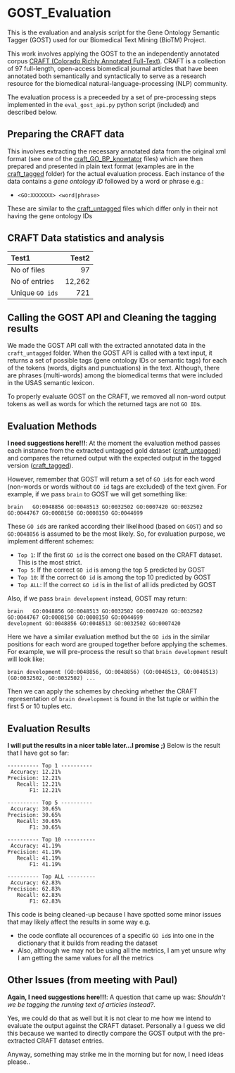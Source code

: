 # GOST_Evaluation
This is the evaluation and analysis script for the Gene Ontology Semantic Tagger (GOST) used for our Biomedical Text Mining (BioTM) Project.

This work involves applying the GOST to the an independently annotated corpus [CRAFT (Colorado Richly Annotated Full-Text)](https://bmcbioinformatics.biomedcentral.com/articles/10.1186/1471-2105-13-161). CRAFT is a collection of 97 full-length, open-access biomedical journal articles that have been annotated both semantically and syntactically to serve as a research resource for the biomedical natural-language-processing (NLP) community.

The evaluation process is a preceeded by a set of pre-processing steps implemented in the `eval_gost_api.py` python script (included) and described below.

## Preparing the CRAFT data
This involves extracting the necessary annotated data from the original xml format (see one of the [craft_GO_BP_knowtator](https://github.com/IgnatiusEzeani/GOST_Evaluation/tree/master/BioTM_Project/craft_GO_BP_knowtator) files) which are then prepared and presented in plain text format (examples are in the [craft_tagged](https://github.com/IgnatiusEzeani/GOST_Evaluation/tree/master/BioTM_Project/craft_tagged) folder) for the actual evaluation process. Each  instance of the data contains a _gene ontology ID_ followed by a word or phrase e.g.:

- `<GO:XXXXXXX> <word|phrase>`
  
These are similar to the [craft_untagged](https://github.com/IgnatiusEzeani/GOST_Evaluation/tree/master/BioTM_Project/craft_untagged) files which differ only in their not having the gene ontology IDs

## CRAFT Data statistics and analysis

| Test1 |Test2|
| :------------ |---------:|
| No of files   | 97       |
| No of entries | 12,262   |
| Unique `GO ids`| 721     |


## Calling the GOST API and Cleaning the tagging results
We made the GOST API call with the extracted annotated data in the `craft_untagged` folder. When the GOST API is called with a text input, it returns a set of possible tags (gene ontology IDs or semantic tags) for each of the tokens (words, digits and punctuations) in the text. Although, there are phrases (multi-words) among the biomedical terms that were included in the USAS semantic lexicon.

To properly evaluate GOST on the CRAFT, we removed all non-word output tokens as well as words for which the returned tags are not `GO ID`s.

## Evaluation Methods
**I need suggestions here!!!**: At the moment the evaluation method passes each instance from the extracted untagged gold dataset ([craft_untagged](https://github.com/IgnatiusEzeani/GOST_Evaluation/tree/master/BioTM_Project/craft_untagged)) and compares the returned output with the expected output in the tagged version ([craft_tagged](https://github.com/IgnatiusEzeani/GOST_Evaluation/tree/master/BioTM_Project/craft_tagged)).

However, remember that GOST will return a set of `GO id`s for each word (non-words or words without `GO id` tags are excluded) of the text given. For example, if we pass `brain` to GOST we will get something like:

```
brain	GO:0048856 GO:0048513 GO:0032502 GO:0007420 GO:0032502 GO:0044767 GO:0008150 GO:0008150 GO:0044699
```
These `GO id`s are ranked according their likelihood (based on `GOST`) and so `GO:0048856` is assumed to be the most likely. So, for evaluation purpose, we implement different schemes:

- `Top 1`: If the first `GO id` is the correct one based on the CRAFT dataset. This is the most strict.
- `Top 5`: If the correct `GO id` is among the top 5 predicted by GOST
- `Top 10`: If the correct `GO id` is among the top 10 predicted by GOST
- `Top ALL`: If the correct `GO id` is in the list of all ids predicted by GOST

Also, if we pass `brain development` instead, GOST may return:  

```
brain	GO:0048856 GO:0048513 GO:0032502 GO:0007420 GO:0032502 GO:0044767 GO:0008150 GO:0008150 GO:0044699
development	GO:0048856 GO:0048513 GO:0032502 GO:0007420
```
Here we have a similar evaluation method but the `GO id`s in the similar positions for each word are grouped together before applying the schemes. For example, we will pre-process the result so that `brain development` result will look like:
```
brain development (GO:0048856, GO:0048856) (GO:0048513, GO:0048513) (GO:0032502, GO:0032502) ... 
```
Then we can apply the schemes by checking whether the CRAFT representation of `brain development` is found in the 1st tuple or within the first 5 or 10 tuples etc.

## Evaluation Results
**I will put the results in a nicer table later...I promise ;)** Below is the result that I have got so far:

```
---------- Top 1 ----------
 Accuracy: 12.21%
Precision: 12.21%
   Recall: 12.21%
       F1: 12.21%

---------- Top 5 ----------
 Accuracy: 30.65%
Precision: 30.65%
   Recall: 30.65%
       F1: 30.65%

---------- Top 10 ----------
 Accuracy: 41.19%
Precision: 41.19%
   Recall: 41.19%
       F1: 41.19%

---------- Top ALL ---------
 Accuracy: 62.83%
Precision: 62.83%
   Recall: 62.83%
       F1: 62.83%
```

This code is being cleaned-up because I have spotted some minor issues that may likely affect the results in some way e.g.
 
 - the code conflate all occurences of a specific `GO id`s into one in the dictionary that it builds from reading the dataset
 - Also, although we may not be using all the metrics,  I am yet unsure why I am getting the same values for all the metrics
 
## Other Issues (from meeting with Paul)
**Again, I need suggestions here!!!**: A question that came up was: _Shouldn't we be tagging the running text of articles instead?_.

Yes, we could do that as well but it is not clear to me how we intend to evaluate the output against the CRAFT dataset. Personally a
I guess we did this because we wanted to directly compare the GOST output with the pre-extracted CRAFT dataset entries.

Anyway, something may strike me in the morning but for now, I need ideas please..

